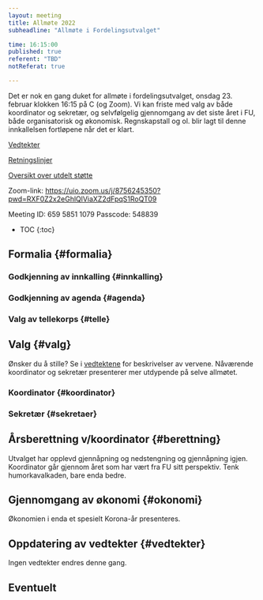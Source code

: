 ```yaml
---
layout: meeting
title: Allmøte 2022
subheadline: "Allmøte i Fordelingsutvalget"

time: 16:15:00
published: true
referent: "TBD"
notReferat: true

---
```


Det er nok en gang duket for allmøte i fordelingsutvalget, onsdag 23. februar klokken 16:15 på C (og Zoom). Vi kan friste med valg av både koordinator og sekretær, og selvfølgelig gjennomgang av det siste året i FU, både organisatorisk og økonomisk. Regnskapstall og ol. blir lagt til denne innkallelsen fortløpene når det er klart.

[Vedtekter](https://fordelingsutvalget.org/vedtekter/)

[Retningslinjer](https://fordelingsutvalget.org/retningslinjer/)

[Oversikt over utdelt støtte](https://docs.google.com/spreadsheets/d/1pQovUwLV8QCN1MXz4YQplLrx9bvG4778PWeuS3iEb8A/edit?usp=sharing)

Zoom-link:
https://uio.zoom.us/j/8756245350?pwd=RXF0Z2x2eGhlQlViaXZ2dFpqS1RoQT09

Meeting ID: 659 5851 1079
Passcode: 548839

* TOC
{:toc}

## Formalia {#formalia}
### Godkjenning av innkalling {#innkalling}
### Godkjenning av agenda {#agenda}
### Valg av tellekorps {#telle}

##  Valg {#valg}
Ønsker du å stille? Se i [vedtektene](https://fordelingsutvalget.org/vedtekter/) for beskrivelser av vervene.
Nåværende koordinator og sekretær presenterer mer utdypende på selve allmøtet.

### Koordinator {#koordinator}
### Sekretær {#sekretaer}

##  Årsberettning v/koordinator {#berettning}
Utvalget har opplevd gjennåpning og nedstengning og gjennåpning igjen.
Koordinator går gjennom året som har vært fra FU sitt perspektiv.
Tenk humorkavalkaden, bare enda bedre.

##  Gjennomgang av økonomi {#okonomi}
Økonomien i enda et spesielt Korona-år presenteres.

## Oppdatering av vedtekter {#vedtekter}
Ingen vedtekter endres denne gang.

## Eventuelt